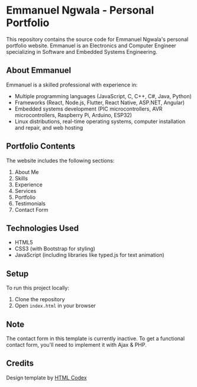 # Emmanuel Ngwala - Personal Portfolio

This repository contains the source code for Emmanuel Ngwala's personal portfolio website. Emmanuel is an Electronics and Computer Engineer specializing in Software and Embedded Systems Engineering.

## About Emmanuel

Emmanuel is a skilled professional with experience in:
- Multiple programming languages (JavaScript, C, C++, C#, Java, Python)
- Frameworks (React, Node.js, Flutter, React Native, ASP.NET, Angular)
- Embedded systems development (PIC microcontrollers, AVR microcontrollers, Raspberry Pi, Arduino, ESP32)
- Linux distributions, real-time operating systems, computer installation and repair, and web hosting

## Portfolio Contents

The website includes the following sections:
1. About Me
2. Skills
3. Experience
4. Services
5. Portfolio
6. Testimonials
7. Contact Form

## Technologies Used

- HTML5
- CSS3 (with Bootstrap for styling)
- JavaScript (including libraries like typed.js for text animation)

## Setup

To run this project locally:
1. Clone the repository
2. Open `index.html` in your browser

## Note

The contact form in this template is currently inactive. To get a functional contact form, you'll need to implement it with Ajax & PHP.

## Credits

Design template by [HTML Codex](https://htmlcodex.com)
